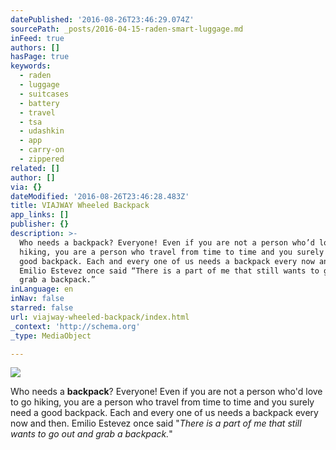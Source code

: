 ```yaml
---
datePublished: '2016-08-26T23:46:29.074Z'
sourcePath: _posts/2016-04-15-raden-smart-luggage.md
inFeed: true
authors: []
hasPage: true
keywords:
  - raden
  - luggage
  - suitcases
  - battery
  - travel
  - tsa
  - udashkin
  - app
  - carry-on
  - zippered
related: []
author: []
via: {}
dateModified: '2016-08-26T23:46:28.483Z'
title: VIAJWAY Wheeled Backpack
app_links: []
publisher: {}
description: >-
  Who needs a backpack? Everyone! Even if you are not a person who’d love to go
  hiking, you are a person who travel from time to time and you surely need a
  good backpack. Each and every one of us needs a backpack every now and then.
  Emilio Estevez once said “There is a part of me that still wants to go out and
  grab a backpack.” 
inLanguage: en
inNav: false
starred: false
url: viajway-wheeled-backpack/index.html
_context: 'http://schema.org'
_type: MediaObject

---
```

![](https://the-grid-user-content.s3-us-west-2.amazonaws.com/10b84f2f-80a7-48dd-98c2-3c85eb4a6a8b.png)

Who needs a **backpack**? Everyone! Even if you are not a person who'd love to go hiking, you are a person who travel from time to time and you surely need a good backpack. Each and every one of us needs a backpack every now and then. Emilio Estevez once said "_There is a part of me that still wants to go out and grab a backpack._"